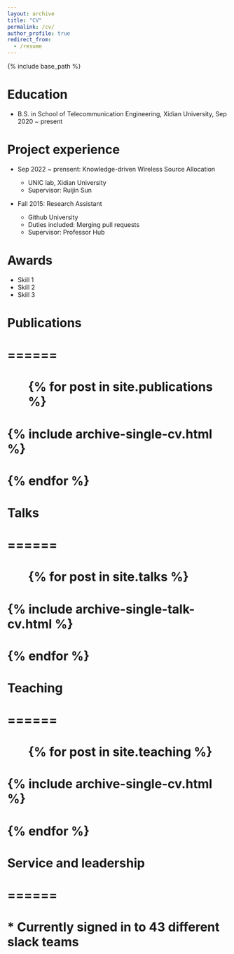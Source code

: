 ```yaml
---
layout: archive
title: "CV"
permalink: /cv/
author_profile: true
redirect_from:
  - /resume
---
```


{% include base_path %}

Education
======
* B.S. in School of Telecommunication Engineering, Xidian University, Sep 2020 ~ present

Project experience
======
* Sep 2022 ~ prensent: Knowledge-driven Wireless Source Allocation
  * UNIC lab, Xidian University
  * Supervisor: Ruijin Sun

* Fall 2015: Research Assistant
  * Github University
  * Duties included: Merging pull requests
  * Supervisor: Professor Hub
  
Awards
======
* Skill 1
* Skill 2
* Skill 3

# Publications
# ======
#  <ul>{% for post in site.publications %}
#    {% include archive-single-cv.html %}
#  {% endfor %}</ul>
  
# Talks
# ======
#   <ul>{% for post in site.talks %}
#     {% include archive-single-talk-cv.html %}
#   {% endfor %}</ul>
   
# Teaching
# ======
#   <ul>{% for post in site.teaching %}
#     {% include archive-single-cv.html %}
#   {% endfor %}</ul>
 
# Service and leadership
# ======
# * Currently signed in to 43 different slack teams
